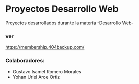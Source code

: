 # Proyectos Desarrollo Web
Proyectos desarrollados durante la materia -Desarrollo Web-

### ver

https://membership.404backup.com/

### Colaboradores: 
- Gustavo Isamel Romero Morales
- Yohan Uriel Arce Ortiz
